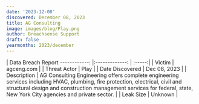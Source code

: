 ```yaml
---
date: '2023-12-08'
discovered: December 08, 2023
title: AG Consulting
image: images/blog/Play.png
author: Breachsense Support
draft: false
yearmonths: 2023/december
---
```



| Data Breach Report
------------:     |:-------------:    | :-----:|
| Victim      | agceng.com      | 
| Threat Actor      | Play      | 
| Date Discovered      | Dec 08, 2023      | 
| Description      | AG Consulting Engineering offers complete engineering services including HVAC, plumbing, fire protection, electrical, civil and structural design and construction management services for federal, state, New York City agencies and private sector.      | 
| Leak Size      | Unknown      | 

